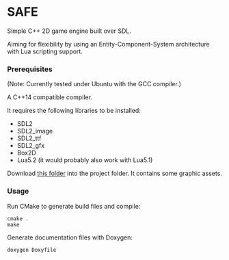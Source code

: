 # SAFE 

Simple C++ 2D game engine built over SDL.

Aiming for flexibility by using an Entity-Component-System architecture with Lua scripting support.

### Prerequisites

(Note: Currently tested under Ubuntu with the GCC compiler.)

A C++14 compatible compiler.

It requires the following libraries to be installed:

 - SDL2
 - SDL2_image
 - SDL2_ttf
 - SDL2_gfx
 - Box2D
 - Lua5.2 (it would probably also work with Lua5.1)
 
Download [this folder](https://www.dropbox.com/sh/7dvd05e6xlt1t14/AABFb1CHoQ_S2wz9L4k3wsyMa?dl=0) into the project folder. It contains some graphic assets.

### Usage


Run CMake to generate build files and compile:

```
cmake .
make
```

Generate documentation files with Doxygen:

```
doxygen Doxyfile
```
 
